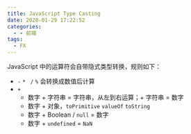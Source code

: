 ```yaml
---
title: JavaScript Type Casting
date: 2020-01-29 17:22:52
categories:
  - - 前端
tags:
  - FX
---
```


JavaScript 中的运算符会自带隐式类型转换，规则如下：

- `-` `* ` `/` `%` 会转换成数值后计算
- `+`
  - 数字 + 字符串 = 字符串，从左到右运算；+ 字符串 = 数字
  - 数字 + 对象，`toPrimitive` `valueOf` `toString`
  - 数字 + Boolean / `null` = 数字
  - 数字 + `undefined` = `NaN`
